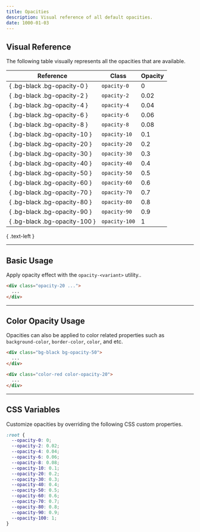 ```yaml
---
title: Opacities
description: Visual reference of all default opacities.
date: 1000-01-03
---
```


## Visual Reference

The following table visually represents all the opacities that are available.

| Reference | Class | Opacity |
| - | - | - |
| { .bg-black .bg-opacity-0 } | `opacity-0` | 0 |
| { .bg-black .bg-opacity-2 } | `opacity-2` | 0.02 |
| { .bg-black .bg-opacity-4 } | `opacity-4` | 0.04 |
| { .bg-black .bg-opacity-6 } | `opacity-6` | 0.06 |
| { .bg-black .bg-opacity-8 } | `opacity-8` | 0.08 |
| { .bg-black .bg-opacity-10 } | `opacity-10` | 0.1 |
| { .bg-black .bg-opacity-20 } | `opacity-20` | 0.2 |
| { .bg-black .bg-opacity-30 } | `opacity-30` | 0.3 |
| { .bg-black .bg-opacity-40 } | `opacity-40` | 0.4 |
| { .bg-black .bg-opacity-50 } | `opacity-50` | 0.5 |
| { .bg-black .bg-opacity-60 } | `opacity-60` | 0.6 |
| { .bg-black .bg-opacity-70 } | `opacity-70` | 0.7 |
| { .bg-black .bg-opacity-80 } | `opacity-80` | 0.8 |
| { .bg-black .bg-opacity-90 } | `opacity-90` | 0.9 |
| { .bg-black .bg-opacity-100 } | `opacity-100` | 1 |

{ .text-left }

---

## Basic Usage

Apply opacity effect with the `opacity-<variant>` utility..

```html
<div class="opacity-20 ...">
  ...
</div>
```

---

## Color Opacity Usage

Opacities can also be applied to color related properties such as `background-color`, `border-color`, `color`, and etc.

```html
<div class="bg-black bg-opacity-50">
  ...
</div>

<div class="color-red color-opacity-20">
  ...
</div>
```

---

## CSS Variables

Customize opacities by overriding the following CSS custom properties.

```css
:root {
  --opacity-0: 0;
  --opacity-2: 0.02;
  --opacity-4: 0.04;
  --opacity-6: 0.06;
  --opacity-8: 0.08;
  --opacity-10: 0.1;
  --opacity-20: 0.2;
  --opacity-30: 0.3;
  --opacity-40: 0.4;
  --opacity-50: 0.5;
  --opacity-60: 0.6;
  --opacity-70: 0.7;
  --opacity-80: 0.8;
  --opacity-90: 0.9;
  --opacity-100: 1;
}
```

